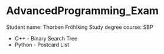 # AdvancedProgramming_Exam
Student name: Thorben Fröhlking
Study degree course: SBP
- C++ - Binary Search Tree 
- Python - Postcard List 
